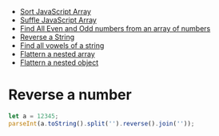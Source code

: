 - [Sort JavaScript Array](https://github.com/subratsir/DSA-JavaScript/blob/main/subratsir/programs/sort-array-javascript.md)
- [Suffle JavaScript Array](https://github.com/subratsir/DSA-JavaScript/blob/main/subratsir/programs/suffle-array-javascript.md)
- [Find All Even and Odd numbers from an array of numbers](https://github.com/subratsir/DSA-JavaScript/blob/main/subratsir/programs/find-all-even-and-odd-numbers-from-javascript.md)
- [Reverse a String](https://github.com/subratsir/DSA-JavaScript/blob/main/subratsir/programs/reverse-a-string-in-javascript.md)
- [Find all vowels of a string](https://github.com/subratsir/DSA-JavaScript/blob/main/subratsir/programs/find-all-the-vowels-of-a-string.md)
- [Flattern a nested array](https://github.com/subratsir/DSA-JavaScript/blob/main/subratsir/programs/flattern-nested-array.md)
- [Flattern a nested object](https://github.com/subratsir/DSA-JavaScript/blob/main/subratsir/programs/flattern-a-nested-object.md)



# Reverse a number

```js
let a = 12345;
parseInt(a.toString().split('').reverse().join(''));
```

